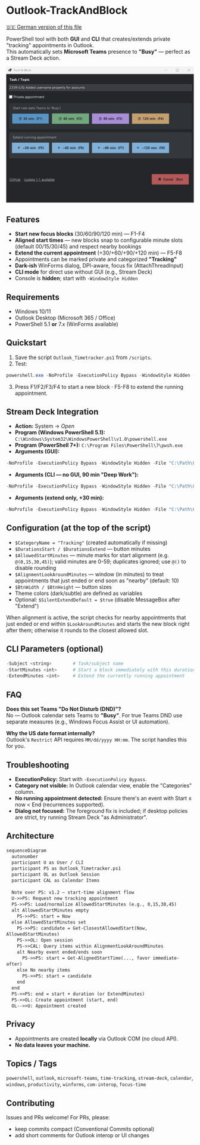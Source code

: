 # Outlook-TrackAndBlock

[🇩🇪 German version of this file](/README_de.md)

PowerShell tool with both **GUI** and **CLI** that creates/extends private "tracking" appointments in Outlook.  
This automatically sets **Microsoft Teams** presence to **"Busy"** — perfect as a Stream Deck action.

![Track & Block — Screenshot](/assets/screenshot.png?raw=true)

## Features

- **Start new focus blocks** (30/60/90/120 min) — F1-F4
- **Aligned start times** — new blocks snap to configurable minute slots (default 00/15/30/45) and respect nearby bookings
- **Extend the current appointment** (+30/+60/+90/+120 min) — F5-F8
- Appointments can be marked private and categorized **"Tracking"**
- **Dark-ish** WinForms dialog, DPI-aware, focus fix (AttachThreadInput)
- **CLI mode** for direct use without GUI (e.g., Stream Deck)
- Console is **hidden**; start with `-WindowStyle Hidden`

## Requirements

- Windows 10/11
- Outlook Desktop (Microsoft 365 / Office)
- PowerShell 5.1 **or** 7.x (WinForms available)

## Quickstart

1. Save the script `Outlook_Timetracker.ps1` from `/scripts`.
2. Test:

~~~powershell
powershell.exe -NoProfile -ExecutionPolicy Bypass -WindowStyle Hidden -File "C:\Path\Outlook_Timetracker.ps1"
~~~

3. Press F1/F2/F3/F4 to start a new block · F5-F8 to extend the running appointment.

## Stream Deck Integration

- **Action:** System → *Open*
- **Program (Windows PowerShell 5.1):** `C:\Windows\System32\WindowsPowerShell\v1.0\powershell.exe`
- **Program (PowerShell 7+):** `C:\Program Files\PowerShell\7\pwsh.exe`
- **Arguments (GUI):**

~~~powershell
-NoProfile -ExecutionPolicy Bypass -WindowStyle Hidden -File "C:\Path\Outlook_Timetracker.ps1"
~~~

- **Arguments (CLI — no GUI, 90 min "Deep Work"):**

~~~powershell
-NoProfile -ExecutionPolicy Bypass -WindowStyle Hidden -File "C:\Path\Outlook_Timetracker.ps1" -Subject "Deep Work" -StartMinutes 90
~~~

- **Arguments (extend only, +30 min):**

~~~powershell
-NoProfile -ExecutionPolicy Bypass -WindowStyle Hidden -File "C:\Path\Outlook_Timetracker.ps1" -ExtendMinutes 30
~~~

## Configuration (at the top of the script)

- `$CategoryName = "Tracking"` (created automatically if missing)
- `$DurationsStart / $DurationsExtend` — button minutes
- `$AllowedStartMinutes` — minute marks for start alignment (e.g. `@(0,15,30,45)`); valid minutes are 0-59; duplicates ignored; use `@()` to disable rounding  
- `$AlignmentLookAroundMinutes` — window (in minutes) to treat appointments that just ended or end soon as "nearby" (default: 10)
- `$BtnWidth / $BtnHeight` — button sizes
- Theme colors (dark/subtle) are defined as variables
- Optional: `$SilentExtendDefault = $true` (disable MessageBox after "Extend")

When alignment is active, the script checks for nearby appointments that just ended or end within `$LookAroundMinutes` and starts the new block right after them; otherwise it rounds to the closest allowed slot.

## CLI Parameters (optional)

~~~powershell
-Subject <string>        # Task/subject name
-StartMinutes <int>      # Start a block immediately with this duration in minutes (skips GUI)
-ExtendMinutes <int>     # Extend the currently running appointment
~~~

## FAQ

**Does this set Teams "Do Not Disturb (DND)"?**  
No — Outlook calendar sets Teams to **"Busy"**. For true Teams DND use separate measures (e.g., Windows Focus Assist or UI automation).

**Why the US date format internally?**  
Outlook's `Restrict` API requires `MM/dd/yyyy HH:mm`. The script handles this for you.

## Troubleshooting

- **ExecutionPolicy:** Start with `-ExecutionPolicy Bypass`.
- **Category not visible:** In Outlook calendar view, enable the "Categories" column.
- **No running appointment detected:** Ensure there's an event with Start ≤ now < End (recurrences supported).
- **Dialog not focused:** The foreground fix is included; if desktop policies are strict, try running Stream Deck "as Administrator".

## Architecture

```mermaid
sequenceDiagram
  autonumber
  participant U as User / CLI
  participant PS as Outlook_Timetracker.ps1
  participant OL as Outlook Session
  participant CAL as Calendar Items

  Note over PS: v1.2 — start-time alignment flow
  U->>PS: Request new tracking appointment
  PS->>PS: Load/normalize AllowedStartMinutes (e.g., 0,15,30,45)
  alt AllowedStartMinutes empty
    PS->>PS: start = Now
  else AllowedStartMinutes set
    PS->>PS: candidate = Get-ClosestAllowedStart(Now, AllowedStartMinutes)
    PS->>OL: Open session
    PS->>CAL: Query items within AlignmentLookAroundMinutes
    alt Nearby event ended/ends soon
      PS->>PS: start = Get-AlignedStartTime(..., favor immediate-after)
    else No nearby items
      PS->>PS: start = candidate
    end
  end
  PS->>PS: end = start + duration (or ExtendMinutes)
  PS->>OL: Create appointment (start, end)
  OL-->>U: Appointment created
```

## Privacy

- Appointments are created **locally** via Outlook COM (no cloud API).
- **No data leaves your machine.**

## Topics / Tags

`powershell`, `outlook`, `microsoft-teams`, `time-tracking`, `stream-deck`, `calendar`, `windows`, `productivity`, `winforms`, `com-interop`, `focus-time`

## Contributing

Issues and PRs welcome! For PRs, please:

- keep commits compact (Conventional Commits optional)
- add short comments for Outlook interop or UI changes
